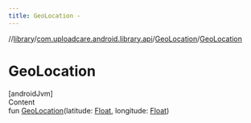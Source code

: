 ```yaml
---
title: GeoLocation -
---
```

//[library](../../index.md)/[com.uploadcare.android.library.api](../index.md)/[GeoLocation](index.md)/[GeoLocation](-geo-location.md)



# GeoLocation  
[androidJvm]  
Content  
fun [GeoLocation](-geo-location.md)(latitude: [Float](https://kotlinlang.org/api/latest/jvm/stdlib/kotlin/-float/index.html), longitude: [Float](https://kotlinlang.org/api/latest/jvm/stdlib/kotlin/-float/index.html))  



